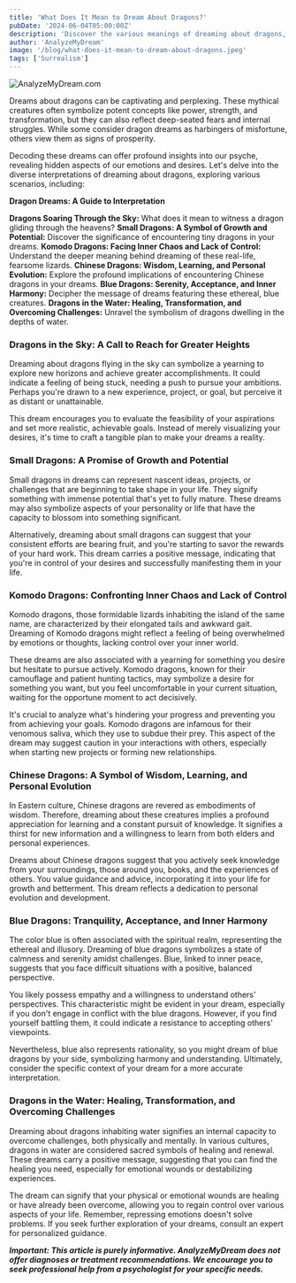```yaml
---
title: 'What Does It Mean to Dream About Dragons?'
pubDate: '2024-06-04T05:00:00Z'
description: 'Discover the various meanings of dreaming about dragons, from representing power and strength to symbolizing inner fears and personal challenges.'
author: 'AnalyzeMyDream'
image: '/blog/what-does-it-mean-to-dream-about-dragons.jpeg'
tags: ['Surrealism']
---
```


![AnalyzeMyDream.com](/blog/what-does-it-mean-to-dream-about-dragons.jpeg)


Dreams about dragons can be captivating and perplexing. These mythical creatures often symbolize potent concepts like power, strength, and transformation, but they can also reflect deep-seated fears and internal struggles. While some consider dragon dreams as harbingers of misfortune, others view them as signs of prosperity. 

Decoding these dreams can offer profound insights into our psyche, revealing hidden aspects of our emotions and desires. Let's delve into the diverse interpretations of dreaming about dragons, exploring various scenarios, including:

**Dragon Dreams: A Guide to Interpretation**

**Dragons Soaring Through the Sky:** What does it mean to witness a dragon gliding through the heavens? 
**Small Dragons: A Symbol of Growth and Potential:**  Discover the significance of encountering tiny dragons in your dreams.
**Komodo Dragons: Facing Inner Chaos and Lack of Control:** Understand the deeper meaning behind dreaming of these real-life, fearsome lizards.
**Chinese Dragons: Wisdom, Learning, and Personal Evolution:**  Explore the profound implications of encountering Chinese dragons in your dreams. 
**Blue Dragons: Serenity, Acceptance, and Inner Harmony:** Decipher the message of dreams featuring these ethereal, blue creatures.
**Dragons in the Water: Healing, Transformation, and Overcoming Challenges:**  Unravel the symbolism of dragons dwelling in the depths of water. 

### Dragons in the Sky: A Call to Reach for Greater Heights

Dreaming about dragons flying in the sky can symbolize a yearning to explore new horizons and achieve greater accomplishments. It could indicate a feeling of being stuck, needing a push to pursue your ambitions. Perhaps you're drawn to a new experience, project, or goal, but perceive it as distant or unattainable.

This dream encourages you to evaluate the feasibility of your aspirations and set more realistic, achievable goals. Instead of merely visualizing your desires, it's time to craft a tangible plan to make your dreams a reality. 

### Small Dragons: A Promise of Growth and Potential

Small dragons in dreams can represent nascent ideas, projects, or challenges that are beginning to take shape in your life. They signify something with immense potential that's yet to fully mature. These dreams may also symbolize aspects of your personality or life that have the capacity to blossom into something significant.

Alternatively, dreaming about small dragons can suggest that your consistent efforts are bearing fruit, and you're starting to savor the rewards of your hard work. This dream carries a positive message, indicating that you're in control of your desires and successfully manifesting them in your life. 

### Komodo Dragons: Confronting Inner Chaos and Lack of Control

Komodo dragons, those formidable lizards inhabiting the island of the same name, are characterized by their elongated tails and awkward gait. Dreaming of Komodo dragons might reflect a feeling of being overwhelmed by emotions or thoughts, lacking control over your inner world. 

These dreams are also associated with a yearning for something you desire but hesitate to pursue actively. Komodo dragons, known for their camouflage and patient hunting tactics, may symbolize a desire for something you want, but you feel uncomfortable in your current situation, waiting for the opportune moment to act decisively.

It's crucial to analyze what's hindering your progress and preventing you from achieving your goals.  Komodo dragons are infamous for their venomous saliva, which they use to subdue their prey. This aspect of the dream may suggest caution in your interactions with others, especially when starting new projects or forming new relationships. 

### Chinese Dragons: A Symbol of Wisdom, Learning, and Personal Evolution

In Eastern culture, Chinese dragons are revered as embodiments of wisdom. Therefore, dreaming about these creatures implies a profound appreciation for learning and a constant pursuit of knowledge. It signifies a thirst for new information and a willingness to learn from both elders and personal experiences.

Dreams about Chinese dragons suggest that you actively seek knowledge from your surroundings, those around you, books, and the experiences of others. You value guidance and advice, incorporating it into your life for growth and betterment. This dream reflects a dedication to personal evolution and development. 

### Blue Dragons: Tranquility, Acceptance, and Inner Harmony

The color blue is often associated with the spiritual realm, representing the ethereal and illusory. Dreaming of blue dragons symbolizes a state of calmness and serenity amidst challenges. Blue, linked to inner peace, suggests that you face difficult situations with a positive, balanced perspective. 

You likely possess empathy and a willingness to understand others' perspectives. This characteristic might be evident in your dream, especially if you don't engage in conflict with the blue dragons. However, if you find yourself battling them, it could indicate a resistance to accepting others' viewpoints. 

Nevertheless, blue also represents rationality, so you might dream of blue dragons by your side, symbolizing harmony and understanding.  Ultimately, consider the specific context of your dream for a more accurate interpretation.

### Dragons in the Water: Healing, Transformation, and Overcoming Challenges

Dreaming about dragons inhabiting water signifies an internal capacity to overcome challenges, both physically and mentally. In various cultures, dragons in water are considered sacred symbols of healing and renewal.  These dreams carry a positive message, suggesting that you can find the healing you need, especially for emotional wounds or destabilizing experiences.

The dream can signify that your physical or emotional wounds are healing or have already been overcome, allowing you to regain control over various aspects of your life. Remember, repressing emotions doesn't solve problems. If you seek further exploration of your dreams, consult an expert for personalized guidance. 

***Important: This article is purely informative. AnalyzeMyDream does not offer diagnoses or treatment recommendations. We encourage you to seek professional help from a psychologist for your specific needs.***